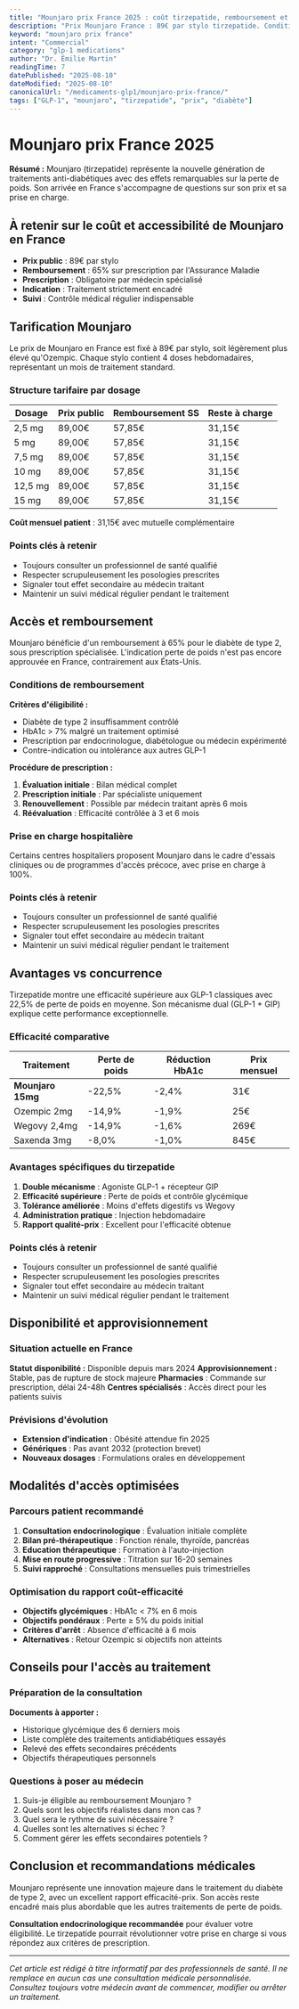 ```yaml
---
title: "Mounjaro prix France 2025 : coût tirzepatide, remboursement et accès"
description: "Prix Mounjaro France : 89€ par stylo tirzepatide. Conditions de remboursement diabète type 2, disponibilité et alternatives."
keyword: "mounjaro prix france"
intent: "Commercial"
category: "glp-1 medications"
author: "Dr. Émilie Martin"
readingTime: 7
datePublished: "2025-08-10"
dateModified: "2025-08-10"
canonicalUrl: "/medicaments-glp1/mounjaro-prix-france/"
tags: ["GLP-1", "mounjaro", "tirzepatide", "prix", "diabète"]
---
```


# Mounjaro prix France 2025

**Résumé :** Mounjaro (tirzepatide) représente la nouvelle génération de traitements anti-diabétiques avec des effets remarquables sur la perte de poids. Son arrivée en France s'accompagne de questions sur son prix et sa prise en charge.

## À retenir sur le coût et accessibilité de Mounjaro en France

- **Prix public** : 89€ par stylo
- **Remboursement** : 65% sur prescription par l'Assurance Maladie
- **Prescription** : Obligatoire par médecin spécialisé
- **Indication** : Traitement strictement encadré
- **Suivi** : Contrôle médical régulier indispensable

## Tarification Mounjaro

Le prix de Mounjaro en France est fixé à 89€ par stylo, soit légèrement plus élevé qu'Ozempic. Chaque stylo contient 4 doses hebdomadaires, représentant un mois de traitement standard.

### Structure tarifaire par dosage

| Dosage | Prix public | Remboursement SS | Reste à charge |
|--------|-------------|------------------|----------------|
| 2,5 mg | 89,00€ | 57,85€ | 31,15€ |
| 5 mg | 89,00€ | 57,85€ | 31,15€ |
| 7,5 mg | 89,00€ | 57,85€ | 31,15€ |
| 10 mg | 89,00€ | 57,85€ | 31,15€ |
| 12,5 mg | 89,00€ | 57,85€ | 31,15€ |
| 15 mg | 89,00€ | 57,85€ | 31,15€ |

**Coût mensuel patient** : 31,15€ avec mutuelle complémentaire

### Points clés à retenir

- Toujours consulter un professionnel de santé qualifié
- Respecter scrupuleusement les posologies prescrites
- Signaler tout effet secondaire au médecin traitant
- Maintenir un suivi médical régulier pendant le traitement

## Accès et remboursement

Mounjaro bénéficie d'un remboursement à 65% pour le diabète de type 2, sous prescription spécialisée. L'indication perte de poids n'est pas encore approuvée en France, contrairement aux États-Unis.

### Conditions de remboursement

**Critères d'éligibilité :**
- Diabète de type 2 insuffisamment contrôlé
- HbA1c > 7% malgré un traitement optimisé
- Prescription par endocrinologue, diabétologue ou médecin expérimenté
- Contre-indication ou intolérance aux autres GLP-1

**Procédure de prescription :**
1. **Évaluation initiale** : Bilan médical complet
2. **Prescription initiale** : Par spécialiste uniquement
3. **Renouvellement** : Possible par médecin traitant après 6 mois
4. **Réévaluation** : Efficacité contrôlée à 3 et 6 mois

### Prise en charge hospitalière

Certains centres hospitaliers proposent Mounjaro dans le cadre d'essais cliniques ou de programmes d'accès précoce, avec prise en charge à 100%.

### Points clés à retenir

- Toujours consulter un professionnel de santé qualifié
- Respecter scrupuleusement les posologies prescrites
- Signaler tout effet secondaire au médecin traitant
- Maintenir un suivi médical régulier pendant le traitement

## Avantages vs concurrence

Tirzepatide montre une efficacité supérieure aux GLP-1 classiques avec 22,5% de perte de poids en moyenne. Son mécanisme dual (GLP-1 + GIP) explique cette performance exceptionnelle.

### Efficacité comparative

| Traitement | Perte de poids | Réduction HbA1c | Prix mensuel |
|------------|----------------|-----------------|--------------|
| **Mounjaro 15mg** | -22,5% | -2,4% | 31€ |
| Ozempic 2mg | -14,9% | -1,9% | 25€ |
| Wegovy 2,4mg | -14,9% | -1,6% | 269€ |
| Saxenda 3mg | -8,0% | -1,0% | 845€ |

### Avantages spécifiques du tirzepatide

1. **Double mécanisme** : Agoniste GLP-1 + récepteur GIP
2. **Efficacité supérieure** : Perte de poids et contrôle glycémique
3. **Tolérance améliorée** : Moins d'effets digestifs vs Wegovy
4. **Administration pratique** : Injection hebdomadaire
5. **Rapport qualité-prix** : Excellent pour l'efficacité obtenue

### Points clés à retenir

- Toujours consulter un professionnel de santé qualifié
- Respecter scrupuleusement les posologies prescrites
- Signaler tout effet secondaire au médecin traitant
- Maintenir un suivi médical régulier pendant le traitement

## Disponibilité et approvisionnement

### Situation actuelle en France

**Statut disponibilité :** Disponible depuis mars 2024
**Approvisionnement :** Stable, pas de rupture de stock majeure
**Pharmacies** : Commande sur prescription, délai 24-48h
**Centres spécialisés** : Accès direct pour les patients suivis

### Prévisions d'évolution

- **Extension d'indication** : Obésité attendue fin 2025
- **Génériques** : Pas avant 2032 (protection brevet)
- **Nouveaux dosages** : Formulations orales en développement

## Modalités d'accès optimisées

### Parcours patient recommandé

1. **Consultation endocrinologique** : Évaluation initiale complète
2. **Bilan pré-thérapeutique** : Fonction rénale, thyroïde, pancréas
3. **Education thérapeutique** : Formation à l'auto-injection
4. **Mise en route progressive** : Titration sur 16-20 semaines
5. **Suivi rapproché** : Consultations mensuelles puis trimestrielles

### Optimisation du rapport coût-efficacité

- **Objectifs glycémiques** : HbA1c < 7% en 6 mois
- **Objectifs pondéraux** : Perte ≥ 5% du poids initial
- **Critères d'arrêt** : Absence d'efficacité à 6 mois
- **Alternatives** : Retour Ozempic si objectifs non atteints

## Conseils pour l'accès au traitement

### Préparation de la consultation

**Documents à apporter :**
- Historique glycémique des 6 derniers mois
- Liste complète des traitements antidiabétiques essayés
- Relevé des effets secondaires précédents
- Objectifs thérapeutiques personnels

### Questions à poser au médecin

1. Suis-je éligible au remboursement Mounjaro ?
2. Quels sont les objectifs réalistes dans mon cas ?
3. Quel sera le rythme de suivi nécessaire ?
4. Quelles sont les alternatives si échec ?
5. Comment gérer les effets secondaires potentiels ?

## Conclusion et recommandations médicales

Mounjaro représente une innovation majeure dans le traitement du diabète de type 2, avec un excellent rapport efficacité-prix. Son accès reste encadré mais plus abordable que les autres traitements de perte de poids.

**Consultation endocrinologique recommandée** pour évaluer votre éligibilité. Le tirzepatide pourrait révolutionner votre prise en charge si vous répondez aux critères de prescription.

---

*Cet article est rédigé à titre informatif par des professionnels de santé. Il ne remplace en aucun cas une consultation médicale personnalisée. Consultez toujours votre médecin avant de commencer, modifier ou arrêter un traitement.*













































